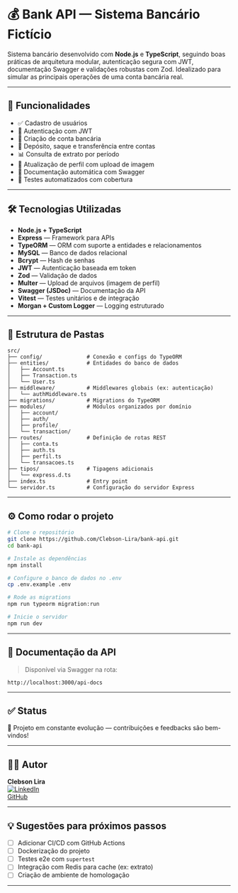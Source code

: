 # 💰 Bank API — Sistema Bancário Fictício

Sistema bancário desenvolvido com **Node.js** e **TypeScript**, seguindo boas práticas de arquitetura modular, autenticação segura com JWT, documentação Swagger e validações robustas com Zod. Idealizado para simular as principais operações de uma conta bancária real.

---

## 🚀 Funcionalidades

- ✅ Cadastro de usuários
- 🔐 Autenticação com JWT
- 🏦 Criação de conta bancária
- 💸 Depósito, saque e transferência entre contas
- 📊 Consulta de extrato por período
- 👤 Atualização de perfil com upload de imagem
- 📄 Documentação automática com Swagger
- 🧪 Testes automatizados com cobertura

---

## 🛠️ Tecnologias Utilizadas

- **Node.js + TypeScript**
- **Express** — Framework para APIs
- **TypeORM** — ORM com suporte a entidades e relacionamentos
- **MySQL** — Banco de dados relacional
- **Bcrypt** — Hash de senhas
- **JWT** — Autenticação baseada em token
- **Zod** — Validação de dados
- **Multer** — Upload de arquivos (imagem de perfil)
- **Swagger (JSDoc)** — Documentação da API
- **Vitest** — Testes unitários e de integração
- **Morgan + Custom Logger** — Logging estruturado

---

## 📁 Estrutura de Pastas

```
src/
├── config/              # Conexão e configs do TypeORM
├── entities/            # Entidades do banco de dados
│   ├── Account.ts
│   ├── Transaction.ts
│   └── User.ts
├── middleware/          # Middlewares globais (ex: autenticação)
│   └── authMiddleware.ts
├── migrations/          # Migrations do TypeORM
├── modules/             # Módulos organizados por domínio
│   ├── account/
│   ├── auth/
│   ├── profile/
│   └── transaction/
├── routes/              # Definição de rotas REST
│   ├── conta.ts
│   ├── auth.ts
│   ├── perfil.ts
│   └── transacoes.ts
├── tipos/               # Tipagens adicionais
│   └── express.d.ts
├── index.ts             # Entry point
└── servidor.ts          # Configuração do servidor Express
```

---

## ⚙️ Como rodar o projeto

```bash
# Clone o repositório
git clone https://github.com/Clebson-Lira/bank-api.git
cd bank-api

# Instale as dependências
npm install

# Configure o banco de dados no .env
cp .env.example .env

# Rode as migrations
npm run typeorm migration:run

# Inicie o servidor
npm run dev
```

---

## 📘 Documentação da API

> Disponível via Swagger na rota:  
```
http://localhost:3000/api-docs
```

---

## ✅ Status

🚧 Projeto em constante evolução — contribuições e feedbacks são bem-vindos!

---

## 👨‍💻 Autor

**Clebson Lira**  
[![LinkedIn](https://img.shields.io/badge/-LinkedIn-blue?style=flat-square&logo=linkedin&logoColor=white)](https://www.linkedin.com/in/clebson-lira-dev)  
[GitHub](https://github.com/Clebson-Lira)

---

## 💡 Sugestões para próximos passos

- [ ] Adicionar CI/CD com GitHub Actions
- [ ] Dockerização do projeto
- [ ] Testes e2e com `supertest`
- [ ] Integração com Redis para cache (ex: extrato)
- [ ] Criação de ambiente de homologação

---
